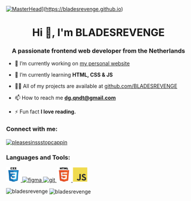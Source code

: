 [![MasterHead]([https://imgs.search.brave.com/e3Eza4A1F4eYXpGJkoBdCcGm_jFPZ431p7oCFLME2rI/rs:fit:508:339:1/g:ce/aHR0cHM6Ly9tZWRp/YS5pc3RvY2twaG90/by5jb20vcGhvdG9z/L3NpZGUtdmlldy1w/aWN0dXJlLW9mLXN0/dWRpby13b3JrcGxh/Y2Utd2l0aC1ibGFu/ay1ub3RlYm9vay1s/YXB0b3AtcGljdHVy/ZS1pZDY5NTEzNzY5/Mj9rPTYmbT02OTUx/Mzc2OTImcz0xNzA2/NjdhJnc9MCZoPVFJ/YjJhS3oySjg5TEpW/ZjR0TF90aWpkVG9I/QURGTnMzUF9wenBz/ZHFUelk9)](https://imgs.search.brave.com/PJ9Eh-70bDwrMvN2sakdCtkKAFvfprtbzlMJWEMMbr8/rs:fit:910:480:1/g:ce/aHR0cHM6Ly9hay5w/aWNkbi5uZXQvc2h1/dHRlcnN0b2NrL3Zp/ZGVvcy8yNTI3OTQ4/MS90aHVtYi8xLmpw/Zw)](https://bladesrevenge.github.io)
<h1 align="center">Hi 👋, I'm BLADESREVENGE</h1>
<h3 align="center">A passionate frontend web developer from the Netherlands</h3>

- 🔭 I’m currently working on [my personal website](https://github.com/BLADESREVENGE/bladesrevenge.github.io)

- 🌱 I’m currently learning **HTML, CSS & JS**

- 👨‍💻 All of my projects are available at [github.com/BLADESREVENGE](github.com/BLADESREVENGE)

- 📫 How to reach me **dg.qndt@gmail.com**

- ⚡ Fun fact **I love reading.**

<h3 align="left">Connect with me:</h3>
<p align="left">
<a href="https://dribbble.com/pleasesinssstopcappin" target="blank"><img align="center" src="https://raw.githubusercontent.com/rahuldkjain/github-profile-readme-generator/master/src/images/icons/Social/dribbble.svg" alt="pleasesinssstopcappin" height="30" width="40" /></a>
</p>

<h3 align="left">Languages and Tools:</h3>
<p align="left"> <a href="https://www.w3schools.com/css/" target="_blank" rel="noreferrer"> <img src="https://raw.githubusercontent.com/devicons/devicon/master/icons/css3/css3-original-wordmark.svg" alt="css3" width="40" height="40"/> </a> <a href="https://www.figma.com/" target="_blank" rel="noreferrer"> <img src="https://www.vectorlogo.zone/logos/figma/figma-icon.svg" alt="figma" width="40" height="40"/> </a> <a href="https://git-scm.com/" target="_blank" rel="noreferrer"> <img src="https://www.vectorlogo.zone/logos/git-scm/git-scm-icon.svg" alt="git" width="40" height="40"/> </a> <a href="https://www.w3.org/html/" target="_blank" rel="noreferrer"> <img src="https://raw.githubusercontent.com/devicons/devicon/master/icons/html5/html5-original-wordmark.svg" alt="html5" width="40" height="40"/> </a> <a href="https://developer.mozilla.org/en-US/docs/Web/JavaScript" target="_blank" rel="noreferrer"> <img src="https://raw.githubusercontent.com/devicons/devicon/master/icons/javascript/javascript-original.svg" alt="javascript" width="40" height="40"/> </a> </p>

<p><img align="left" src="https://github-readme-stats.vercel.app/api/top-langs?username=bladesrevenge&show_icons=true&locale=en&layout=compact" alt="bladesrevenge" /></p>

<p>&nbsp;<img align="center" src="https://github-readme-stats.vercel.app/api?username=bladesrevenge&show_icons=true&locale=en" alt="bladesrevenge" /></p>
